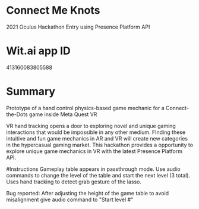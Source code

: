 # Connect Me Knots 
 2021 Oculus Hackathon Entry using Presence Platform API

# Wit.ai app ID
413160083805588 

# Summary
Prototype of a hand control physics-based game mechanic for a Connect-the-Dots game inside Meta Quest VR

VR hand tracking opens a door to exploring novel and unique gaming interactions that would be impossible in any other medium. FInding these intuitive and fun game mechanics in AR and VR will create new categories in the hypercasual gaming market. This hackathon provides a opportunity to explore unique game mechanics in VR with the latest Presence Platform API.

#Instructions
Gameplay table appears in passthrough mode. Use audio commands to change the level of the table and start the next level (3 total). Uses hand tracking to detect grab gesture of the lasso.  

Bug reported: After adjusting the height of the game table to avoid misalignment give audio command to "Start level #"